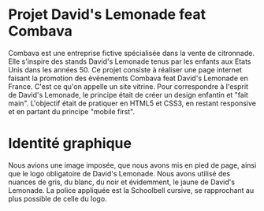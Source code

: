 # Projet David's Lemonade feat Combava
Combava est une entreprise fictive spécialisée dans la vente de citronnade. Elle s'inspire des stands David's Lemonade tenus par les enfants aux Etats Unis dans les années 50.
Ce projet consiste à réaliser une page internet faisant la promotion des évènements Combava feat David's Lemonade en France. C'est ce qu'on appelle un site vitrine. Pour correspondre à l'esprit de David's Lemonade, le principe était de créer un design enfantin et "fait main".
L'objectif était de pratiquer en HTML5 et CSS3, en restant responsive et en partant du principe "mobile first".

# Identité graphique
Nous avions une image imposée, que nous avons mis en pied de page, ainsi que le logo obligatoire de David's Lemonade.
Nous avons utilisé des nuances de gris, du blanc, du noir et évidemment, le jaune de David's Lemonade.
La police appliquée est la Schoolbell cursive, se rapprochant au plus possible de celle du logo.
